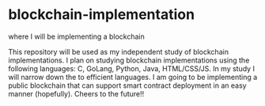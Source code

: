 # blockchain-implementation
where I will be implementing a blockchain

This repository will be used as my independent study of blockchain implementations. I plan on studying blockchain implementations using the following languages: C, GoLang, Python, Java, HTML/CSS/JS. In my study I will narrow down the to efficient languages. 
I am going to be implementing a public blockchain that can support smart contract deployment in an easy manner (hopefully).
Cheers to the future!!
